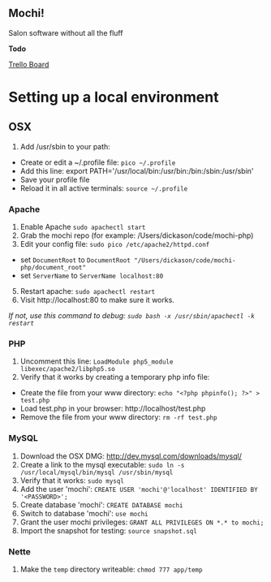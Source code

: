 ## Mochi!

Salon software without all the fluff

**Todo**

[Trello Board](https://trello.com/b/e0TNcak3/mochi)

# Setting up a local environment

## OSX
1. Add /usr/sbin to your path:
* Create or edit a ~/.profile file: `pico ~/.profile`
* Add this line: export PATH='/usr/local/bin:/usr/bin:/bin:/sbin:/usr/sbin'
* Save your profile file
* Reload it in all active terminals: `source ~/.profile`


### Apache

1. Enable Apache `sudo apachectl start`
2. Grab the mochi repo (for example: /Users/dickason/code/mochi-php)
4. Edit your config file: `sudo pico /etc/apache2/httpd.conf`
* set `DocumentRoot` to `DocumentRoot "/Users/dickason/code/mochi-php/document_root"`
* set `ServerName` to `ServerName localhost:80`
5. Restart apache: `sudo apachectl restart`
6. Visit http://localhost:80 to make sure it works.

*If not, use this command to debug: `sudo bash -x /usr/sbin/apachectl -k restart`*


### PHP

1. Uncomment this line: `LoadModule php5_module libexec/apache2/libphp5.so`
2. Verify that it works by creating a temporary php info file:
* Create the file from your www directory: `echo "<?php phpinfo(); ?>" > test.php`
* Load test.php in your browser: http://localhost/test.php
* Remove the file from your www directory: `rm -rf test.php`


### MySQL

1. Download the OSX DMG: http://dev.mysql.com/downloads/mysql/
2. Create a link to the mysql executable: `sudo ln -s /usr/local/mysql/bin/mysql /usr/sbin/mysql`
3. Verify that it works: `sudo mysql`
4. Add the user 'mochi': `CREATE USER 'mochi'@'localhost' IDENTIFIED BY '<PASSWORD>';`
5. Create database 'mochi': `CREATE DATABASE mochi`
6. Switch to database 'mochi': `use mochi`
7. Grant the user mochi privileges: `GRANT ALL PRIVILEGES ON *.* to mochi;`
8. Import the snapshot for testing: `source snapshot.sql`

### Nette

1. Make the `temp` directory writeable: `chmod 777 app/temp`
